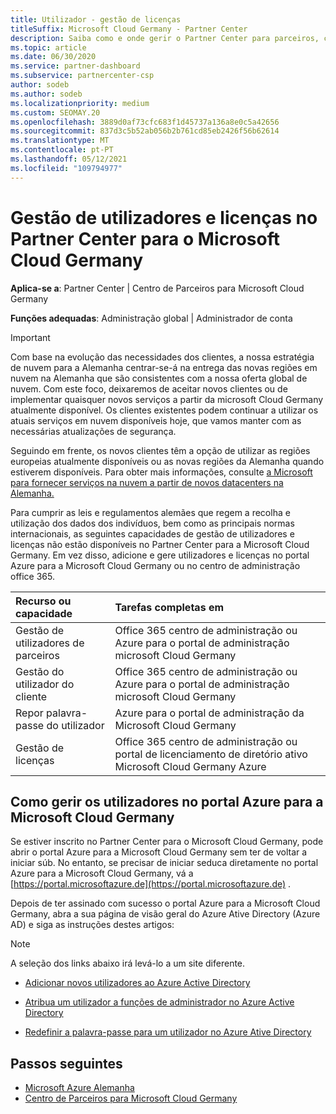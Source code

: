 ```yaml
---
title: Utilizador - gestão de licenças
titleSuffix: Microsoft Cloud Germany - Partner Center
description: Saiba como e onde gerir o Partner Center para parceiros, clientes e licenças da Microsoft Cloud Germany, bem como resets de password.
ms.topic: article
ms.date: 06/30/2020
ms.service: partner-dashboard
ms.subservice: partnercenter-csp
author: sodeb
ms.author: sodeb
ms.localizationpriority: medium
ms.custom: SEOMAY.20
ms.openlocfilehash: 3889d0af73cfc683f1d45737a136a8e0c5a42656
ms.sourcegitcommit: 837d3c5b52ab056b2b761cd85eb2426f56b62614
ms.translationtype: MT
ms.contentlocale: pt-PT
ms.lasthandoff: 05/12/2021
ms.locfileid: "109794977"
---
```

# <a name="user-and-license-management-in-partner-center-for-microsoft-cloud-germany"></a>Gestão de utilizadores e licenças no Partner Center para o Microsoft Cloud Germany

**Aplica-se a**: Partner Center | Centro de Parceiros para Microsoft Cloud Germany

**Funções adequadas**: Administração global | Administrador de conta

> [!IMPORTANT]
> Com base na evolução das necessidades dos clientes, a nossa estratégia de nuvem para a Alemanha centrar-se-á na entrega das novas regiões em nuvem na Alemanha que são consistentes com a nossa oferta global de nuvem. Com este foco, deixaremos de aceitar novos clientes ou de implementar quaisquer novos serviços a partir da microsoft Cloud Germany atualmente disponível. Os clientes existentes podem continuar a utilizar os atuais serviços em nuvem disponíveis hoje, que vamos manter com as necessárias atualizações de segurança.
>  
> Seguindo em frente, os novos clientes têm a opção de utilizar as regiões europeias atualmente disponíveis ou as novas regiões da Alemanha quando estiverem disponíveis. Para obter mais informações, consulte [a Microsoft para fornecer serviços na nuvem a partir de novos datacenters na Alemanha.](https://news.microsoft.com/europe/2018/08/31/microsoft-to-deliver-cloud-services-from-new-datacentres-in-germany-in-2019-to-meet-evolving-customer-needs/)

Para cumprir as leis e regulamentos alemães que regem a recolha e utilização dos dados dos indivíduos, bem como as principais normas internacionais, as seguintes capacidades de gestão de utilizadores e licenças não estão disponíveis no Partner Center para a Microsoft Cloud Germany. Em vez disso, adicione e gere utilizadores e licenças no portal Azure para a Microsoft Cloud Germany ou no centro de administração office 365.

Recurso ou capacidade | Tarefas completas em
:--- | :---
Gestão de utilizadores de parceiros | Office 365 centro de administração ou Azure para o portal de administração microsoft Cloud Germany
Gestão do utilizador do cliente | Office 365 centro de administração ou Azure para o portal de administração microsoft Cloud Germany
Repor palavra-passe do utilizador | Azure para o portal de administração da Microsoft Cloud Germany
Gestão de licenças | Office 365 centro de administração ou portal de licenciamento de diretório ativo Microsoft Cloud Germany Azure

## <a name="how-to-manage-users-in-the-azure-portal-for-microsoft-cloud-germany"></a>Como gerir os utilizadores no portal Azure para a Microsoft Cloud Germany 

Se estiver inscrito no Partner Center para o Microsoft Cloud Germany, pode abrir o portal Azure para a Microsoft Cloud Germany sem ter de voltar a iniciar súb. No entanto, se precisar de iniciar seduca diretamente no portal Azure para a Microsoft Cloud Germany, vá a [https://portal.microsoftazure.de](https://portal.microsoftazure.de) . 

Depois de ter assinado com sucesso o portal Azure para a Microsoft Cloud Germany, abra a sua página de visão geral do Azure Ative Directory (Azure AD) e siga as instruções destes artigos:

> [!NOTE]  
> A seleção dos links abaixo irá levá-lo a um site diferente.

-  [Adicionar novos utilizadores ao Azure Active Directory](/azure/active-directory/active-directory-users-create-azure-portal)

-  [Atribua um utilizador a funções de administrador no Azure Active Directory](/azure/active-directory/active-directory-users-assign-role-azure-portal)

-  [Redefinir a palavra-passe para um utilizador no Azure Ative Directory](/azure/active-directory/active-directory-users-reset-password-azure-portal)

## <a name="next-steps"></a>Passos seguintes

-  [Microsoft Azure Alemanha](https://azure.microsoft.com/global-infrastructure/germany/)
-  [Centro de Parceiros para Microsoft Cloud Germany](partner-center-for-microsoft-cloud-germany.md)